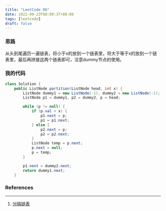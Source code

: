 ```yaml
---
title: "LeetCode 86"
date: 2022-09-23T00:09:37+08:00
tags: [leetcode]
draft: false
---
```


### 思路

​	从头到尾遍历一遍链表，将小于x的放到一个链表里，将大于等于x的放到一个链表里，最后再拼接这两个链表即可，注意dummy节点的使用。

### 我的代码

```java
class Solution {
    public ListNode partition(ListNode head, int x) {
        ListNode dummy1 = new ListNode(-1), dummy2 = new ListNode(-1);
        ListNode p1 = dummy1, p2 = dummy2, p = head;

        while (p != null) {
            if (p.val < x) {
                p1.next = p;
                p1 = p1.next;
            } else {
                p2.next = p;
                p2 = p2.next;
            }
            ListNode temp = p.next;
            p.next = null;
            p = temp;
        }

        p1.next = dummy2.next;
        return dummy1.next;
    }
```

### References

---

1. [分隔链表](https://leetcode.cn/problems/partition-list/)

